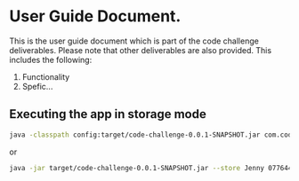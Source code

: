 User Guide Document.
==========================

This is the user guide document which is part of the code challenge deliverables. Please note that other
deliverables are also provided. This includes the following:

1. Functionality
2. Spefic...




Executing the app in storage mode
--------------------------------------
```bash
java -classpath config:target/code-challenge-0.0.1-SNAPSHOT.jar com.codechallenge.pwc.au.AddressBookAppCLI -s sam 09876548997
```

or

```bash
java -jar target/code-challenge-0.0.1-SNAPSHOT.jar --store Jenny 0776447883
```